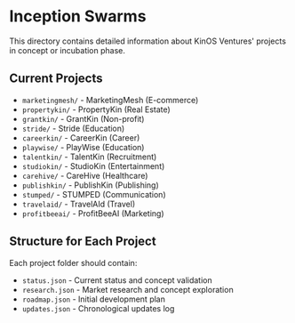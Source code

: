 # Inception Swarms

This directory contains detailed information about KinOS Ventures' projects in concept or incubation phase.

## Current Projects

- `marketingmesh/` - MarketingMesh (E-commerce)
- `propertykin/` - PropertyKin (Real Estate)
- `grantkin/` - GrantKin (Non-profit)
- `stride/` - Stride (Education)
- `careerkin/` - CareerKin (Career)
- `playwise/` - PlayWise (Education)
- `talentkin/` - TalentKin (Recruitment)
- `studiokin/` - StudioKin (Entertainment)
- `carehive/` - CareHive (Healthcare)
- `publishkin/` - PublishKin (Publishing)
- `stumped/` - STUMPED (Communication)
- `travelaid/` - TravelAId (Travel)
- `profitbeeai/` - ProfitBeeAI (Marketing)

## Structure for Each Project

Each project folder should contain:
- `status.json` - Current status and concept validation
- `research.json` - Market research and concept exploration
- `roadmap.json` - Initial development plan
- `updates.json` - Chronological updates log
